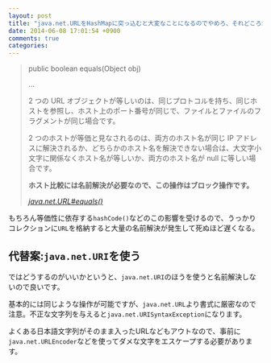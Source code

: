 ```yaml
---
layout: post
title: "java.net.URLをHashMapに突っ込むと大変なことになるのでやめろ、それどころかequalsを呼ぶだけでも大変なことに"
date: 2014-06-08 17:01:54 +0900
comments: true
categories: 
---
```


> public boolean equals(Object obj)
>
> ...
>
> 2 つの URL オブジェクトが等しいのは、同じプロトコルを持ち、同じホストを参照し、ホスト上のポート番号が同じで、ファイルとファイルのフラグメントが同じ場合です。
>
> 2 つのホストが等価と見なされるのは、両方のホスト名が同じ IP アドレスに解決されるか、どちらかのホスト名を解決できない場合は、大文字小文字に関係なくホスト名が等しいか、両方のホスト名が null に等しい場合です。
>
> <strong>ホスト比較には名前解決が必要なので、この操作はブロック操作です。</strong>
>
> <cite>[java.net.URL#equals()](http://docs.oracle.com/javase/jp/7/api/java/net/URL.html#equals\(\))</cite>

もちろん等価性に依存する`hashCode()`などのこの影響を受けるので、うっかりコレクションに`URL`を格納すると大量の名前解決が発生して死ぬほど遅くなる。

## 代替案:`java.net.URI`を使う

ではどうするのがいいかというと、`java.net.URI`のほうを使うと名前解決しないので良いです。

基本的には同じような操作が可能ですが、`java.net.URL`より書式に厳密なので注意。不正な文字列を与えると`java.net.URISyntaxException`になります。

よくある日本語文字列がそのまま入ったURLなどもアウトなので、事前に`java.net.URLEncoder`などを使ってダメな文字をエスケープする必要があります。


